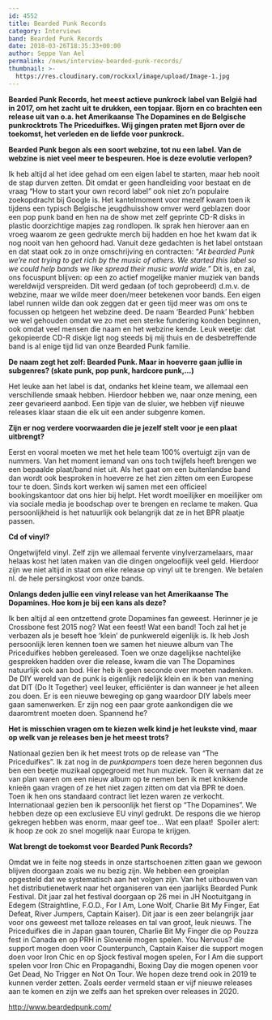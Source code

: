 ```yaml
---
id: 4552
title: Bearded Punk Records
category: Interviews
band: Bearded Punk Records
date: 2018-03-26T18:35:33+00:00
author: Seppe Van Ael
permalink: /news/interview-bearded-punk-records/
thumbnail: >-
  https://res.cloudinary.com/rockxxl/image/upload/Image-1.jpg
---
```

**Bearded Punk Records, het meest actieve punkrock label van België had in 2017, om het zacht uit te drukken, een topjaar. Bjorn en co brachten een release uit van o.a. het Amerikaanse The Dopamines en de Belgische punkrocktrots The Priceduifkes. Wij gingen praten met Bjorn over de toekomst, het verleden en de liefde voor punkrock.**

**Bearded Punk begon als een soort webzine, tot nu een label. Van de webzine is niet veel meer te bespeuren. Hoe is deze evolutie verlopen?**

Ik heb altijd al het idee gehad om een eigen label te starten, maar heb nooit de stap durven zetten. Dit omdat er geen handleiding voor bestaat en de vraag “How to start your own record label” ook niet zo’n populaire zoekopdracht bij Google is. Het kantelmoment voor mezelf kwam toen ik tijdens een typisch Belgische jeugdhuisshow omver werd geblazen door een pop punk band en hen na de show met zelf geprinte CD-R disks in plastic doorzichtige mapjes zag rondlopen. Ik sprak hen hierover aan en vroeg waarom ze geen gedrukte merch bij hadden en hoe het kwam dat ik nog nooit van hen gehoord had. Vanuit deze gedachten is het label ontstaan en dat staat ook zo in onze omschrijving en contracten: “_At bearded Punk we’re not trying to get rich by the music of others._ _We started this label so we could help bands we like spread their music world wide.”_ Dit is, en zal, ons focuspunt blijven: op een zo actief mogelijke manier muziek van bands wereldwijd verspreiden. Dit werd gedaan (of toch geprobeerd) d.m.v. de webzine, maar we wilde meer doen/meer betekenen voor bands. Een eigen label runnen wilde dan ook zeggen dat er geen tijd meer was om ons te focussen op hetgeen het webzine deed. De naam ‘Bearded Punk’ hebben we wel gehouden omdat we zo met een sterke fundering konden beginnen, ook omdat veel mensen die naam en het webzine kende. Leuk weetje: dat gekopieerde CD-R diskje ligt nog steeds bij mij thuis en de desbetreffende band is al enige tijd lid van onze Bearded Punk familie.

**De naam zegt het zelf: Bearded Punk. Maar in hoeverre gaan jullie in subgenres? (skate punk, pop punk, hardcore punk,…)**

Het leuke aan het label is dat, ondanks het kleine team, we allemaal een verschillende smaak hebben. Hierdoor hebben we, naar onze mening, een zeer gevarieerd aanbod. Een tipje van de sluier, we hebben vijf nieuwe releases klaar staan die elk uit een ander subgenre komen.

**Zijn er nog verdere voorwaarden die je jezelf stelt voor je een plaat uitbrengt?** 

Eerst en vooral moeten we met het hele team 100% overtuigt zijn van de nummers. Van het moment iemand van ons toch twijfels heeft brengen we een bepaalde plaat/band niet uit. Als het gaat om een buitenlandse band dan wordt ook besproken in hoeverre ze het zien zitten om een Europese tour te doen. Sinds kort werken wij samen met een officieel bookingskantoor dat ons hier bij helpt. Het wordt moeilijker en moeilijker om via sociale media je boodschap over te brengen en reclame te maken. Qua persoonlijkheid is het natuurlijk ook belangrijk dat ze in het BPR plaatje passen.

**Cd of vinyl?**

Ongetwijfeld vinyl. Zelf zijn we allemaal fervente vinylverzamelaars, maar helaas kost het laten maken van die dingen ongelooflijk veel geld. Hierdoor zijn we niet altijd in staat om elke release op vinyl uit te brengen. We betalen nl. de hele persingkost voor onze bands.

**Onlangs deden jullie een vinyl release van het Amerikaanse The Dopamines. Hoe kom je bij een kans als deze?**

Ik ben altijd al een ontzettend grote Dopamines fan geweest. Herinner je je Crossbone fest 2015 nog? Wat een feest! Wat een band! Toch zal het je verbazen als je beseft hoe ‘klein’ de punkwereld eigenlijk is. Ik heb Josh persoonlijk leren kennen toen we samen het nieuwe album van The Priceduifkes hebben gereleased. Toen we onze dagelijkse nachtelijke gesprekken hadden over die release, kwam die van The Dopamines natuurlijk ook aan bod. Hier heb ik geen seconde over moeten nadenken. De DIY wereld van de punk is eigenlijk redelijk klein en ik ben van mening dat DIT (Do It Together) veel leuker, efficiënter is dan wanneer je het alleen zou doen. Er is een nieuwe beweging op gang waardoor DIY labels meer gaan samenwerken. Er zijn nog een paar grote aankondigen die we daaromtrent moeten doen. Spannend he?

**Het is misschien vragen om te kiezen welk kind je het leukste vind, maar op welk van je releases ben je het meest trots?**

Nationaal gezien ben ik het meest trots op de release van “The Priceduifkes”. Ik zat nog in de _punkpampers_ toen deze heren begonnen dus ben een beetje muzikaal opgegroeid met hun muziek. Toen ik vernam dat ze van plan waren om een nieuw album op te nemen ben ik met knikkende knieën gaan vragen of ze het niet zagen zitten om dat via BPR te doen. Toen ik hen ons standaard contract liet lezen waren ze verkocht. Internationaal gezien ben ik persoonlijk het fierst op “The Dopamines”. We hebben deze op een exclusieve EU vinyl gedrukt. De respons die we hierop gekregen hebben was enorm, maar geef toe… Wat een plaat!  Spoiler alert: ik hoop ze ook zo snel mogelijk naar Europa te krijgen.

**Wat brengt de toekomst voor Bearded Punk Records?**

Omdat we in feite nog steeds in onze startschoenen zitten gaan we gewoon blijven doorgaan zoals we nu bezig zijn. We hebben een groeiplan opgesteld dat we systematisch aan het volgen zijn. Van het uitbouwen van het distributienetwerk naar het organiseren van een jaarlijks Bearded Punk Festival. Dit jaar zal het festival doorgaan op 26 mei in JH Nootuitgang in Edegem (Straightline, F.O.D., For I Am, Lone Wolf, Charlie Bit My Finger, Eat Defeat, River Jumpers, Captain Kaiser). Dit jaar is een zeer belangrijk jaar voor ons geweest met talloze releases en tal van groot, leuk nieuws. The Priceduifkes die in Japan gaan touren, Charlie Bit My Finger die op Pouzza fest in Canada en op PRH in Slovenië mogen spelen. You Nervous? die support mogen doen voor Counterpunch, Captain Kaiser die support mogen doen voor Iron Chic en op Sjock festival mogen spelen, For I Am die support spelen voor Iron Chic en Propagandhi, Boxing Day die mogen openen voor Get Dead, No Trigger en Not On Tour. We hopen deze trend ook in 2019 te kunnen verder zetten. Zoals eerder vermeld staan er vijf nieuwe releases aan te komen en zijn we zelfs aan het spreken over releases in 2020.

<http://www.beardedpunk.com/>